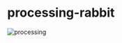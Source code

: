 # processing-rabbit
![processing](https://github.com/r-4bb1t/processing-rabbit/assets/52532871/679dec7d-1a29-46e3-8cae-df6168ca73bd)
